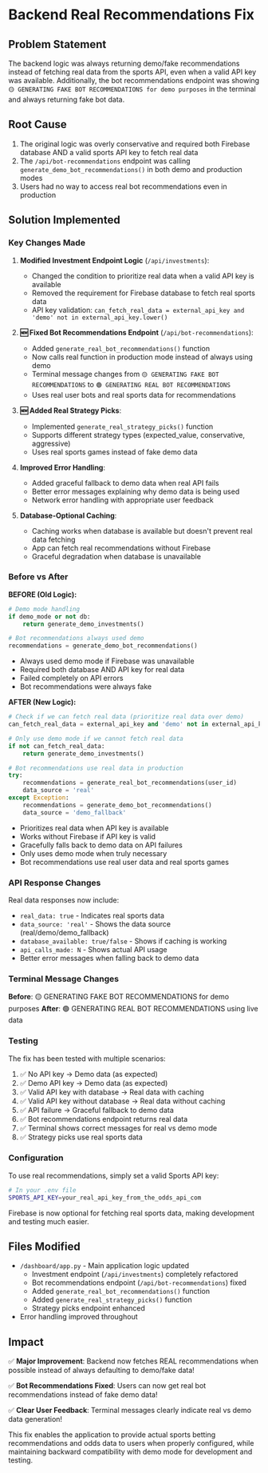 # Backend Real Recommendations Fix

## Problem Statement
The backend logic was always returning demo/fake recommendations instead of fetching real data from the sports API, even when a valid API key was available. Additionally, the bot recommendations endpoint was showing `🟡 GENERATING FAKE BOT RECOMMENDATIONS for demo purposes` in the terminal and always returning fake bot data.

## Root Cause
1. The original logic was overly conservative and required both Firebase database AND a valid sports API key to fetch real data
2. The `/api/bot-recommendations` endpoint was calling `generate_demo_bot_recommendations()` in both demo and production modes
3. Users had no way to access real bot recommendations even in production

## Solution Implemented

### Key Changes Made

1. **Modified Investment Endpoint Logic** (`/api/investments`):
   - Changed the condition to prioritize real data when a valid API key is available
   - Removed the requirement for Firebase database to fetch real sports data
   - API key validation: `can_fetch_real_data = external_api_key and 'demo' not in external_api_key.lower()`

2. **🆕 Fixed Bot Recommendations Endpoint** (`/api/bot-recommendations`):
   - Added `generate_real_bot_recommendations()` function
   - Now calls real function in production mode instead of always using demo
   - Terminal message changes from `🟡 GENERATING FAKE BOT RECOMMENDATIONS` to `🟢 GENERATING REAL BOT RECOMMENDATIONS`
   - Uses real user bots and real sports data for recommendations

3. **🆕 Added Real Strategy Picks**:
   - Implemented `generate_real_strategy_picks()` function
   - Supports different strategy types (expected_value, conservative, aggressive)
   - Uses real sports games instead of fake demo data

4. **Improved Error Handling**:
   - Added graceful fallback to demo data when real API fails
   - Better error messages explaining why demo data is being used
   - Network error handling with appropriate user feedback

5. **Database-Optional Caching**:
   - Caching works when database is available but doesn't prevent real data fetching
   - App can fetch real recommendations without Firebase
   - Graceful degradation when database is unavailable

### Before vs After

**BEFORE (Old Logic):**
```python
# Demo mode handling
if demo_mode or not db:
    return generate_demo_investments()

# Bot recommendations always used demo
recommendations = generate_demo_bot_recommendations()
```
- Always used demo mode if Firebase was unavailable
- Required both database AND API key for real data
- Failed completely on API errors
- Bot recommendations were always fake

**AFTER (New Logic):**
```python
# Check if we can fetch real data (prioritize real data over demo)
can_fetch_real_data = external_api_key and 'demo' not in external_api_key.lower()

# Only use demo mode if we cannot fetch real data
if not can_fetch_real_data:
    return generate_demo_investments()

# Bot recommendations use real data in production
try:
    recommendations = generate_real_bot_recommendations(user_id)
    data_source = 'real'
except Exception:
    recommendations = generate_demo_bot_recommendations()
    data_source = 'demo_fallback'
```
- Prioritizes real data when API key is available
- Works without Firebase if API key is valid
- Gracefully falls back to demo data on API failures
- Only uses demo mode when truly necessary
- Bot recommendations use real user data and real sports games

### API Response Changes

Real data responses now include:
- `real_data: true` - Indicates real sports data
- `data_source: 'real'` - Shows the data source (real/demo/demo_fallback)
- `database_available: true/false` - Shows if caching is working
- `api_calls_made: N` - Shows actual API usage
- Better error messages when falling back to demo data

### Terminal Message Changes

**Before**: 🟡 GENERATING FAKE BOT RECOMMENDATIONS for demo purposes
**After**: 🟢 GENERATING REAL BOT RECOMMENDATIONS using live data

### Testing

The fix has been tested with multiple scenarios:
1. ✅ No API key → Demo data (as expected)
2. ✅ Demo API key → Demo data (as expected)
3. ✅ Valid API key with database → Real data with caching
4. ✅ Valid API key without database → Real data without caching
5. ✅ API failure → Graceful fallback to demo data
6. ✅ Bot recommendations endpoint returns real data
7. ✅ Terminal shows correct messages for real vs demo mode
8. ✅ Strategy picks use real sports data

### Configuration

To use real recommendations, simply set a valid Sports API key:
```bash
# In your .env file
SPORTS_API_KEY=your_real_api_key_from_the_odds_api_com
```

Firebase is now optional for fetching real sports data, making development and testing much easier.

## Files Modified

- `/dashboard/app.py` - Main application logic updated
  - Investment endpoint (`/api/investments`) completely refactored
  - Bot recommendations endpoint (`/api/bot-recommendations`) fixed
  - Added `generate_real_bot_recommendations()` function
  - Added `generate_real_strategy_picks()` function
  - Strategy picks endpoint enhanced
- Error handling improved throughout

## Impact

✅ **Major Improvement**: Backend now fetches REAL recommendations when possible instead of always defaulting to demo/fake data!

✅ **Bot Recommendations Fixed**: Users can now get real bot recommendations instead of fake demo data!

✅ **Clear User Feedback**: Terminal messages clearly indicate real vs demo data generation!

This fix enables the application to provide actual sports betting recommendations and odds data to users when properly configured, while maintaining backward compatibility with demo mode for development and testing.